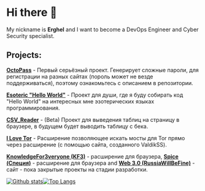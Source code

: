 # Hi there 👋

My nickname is **Erghel** and I want to become a DevOps Engineer and Cyber Security specialist.

## Projects:
   **[OctoPass](https://github.com/Erghel/OctoPass)** - Первый серьёзный проект. Генерирует сложные пароли, для регистрации на разных сайтах (пороль может не везде поддерживаться), поэтому ознакомьтесь с описанием в репозитории.
   
   **[Esoteric "Hello World"](https://github.com/Erghel/Esoteric-HelloWorld)** - Проект для души, где я буду собирать код "Hello World" на интересных мне эзотерических языках программирования.
 
**[CSV_Reader](https://github.com/Erghel/CSV_Reader_HTML)** - (Beta) Проект для выведения таблиц на страницу в браузере, в будущем будет выводить таблицу с бека.

**[I Love Tor](https://github.com/Erghel/I-love-Tor)** - Расширение позволяющее искать мосты для Tor прямо через расширение (с помощью сайта, созданного ValdikSS).

**[KnowledgeFor3veryone (KF3)]()** - расширение для браузера, **[Spice (Специя)]()** - расширение для браузера and **[Web 3.0 (RussiaWillBeFine)]()** - сайт - пока закрытые проекты на стадии разработки.
    
[![Github stats](https://github-readme-stats.vercel.app/api?username=Erghel&hide_border=true&count_private=true&show_icons=true&theme=vision-friendly-dark&include_all_commits=true)](https://github.com/anuraghazra/github-readme-stats)[![Top Langs](https://github-readme-stats.vercel.app/api/top-langs/?username=Erghel&hide=smarty,java,actionscript&hide_border=true&theme=vision-friendly-dark&langs_count=10&layout=compact)](https://github.com/anuraghazra/github-readme-stats)
